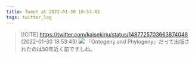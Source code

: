```yaml
---
title: Tweet at 2022-01-30 18:53:43
tags: twitter_log
---
```


> [!CITE] https://twitter.com/kaisekiriu/status/1487725703663874048 (2022-01-30 18:53:43)
> ![](https://twitter.com/kaisekiriu/status/1487725703663874048)
> 『Ontogeny and Phylogeny』だって出版されたのは50年近く前ですしね。
